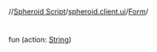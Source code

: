 //[Spheroid Script](../../index.md)/[spheroid.client.ui](../index.md)/[Form](index.md)/[<init>](-init-.md)



# <init>  
 
fun [<init>](-init-.md)(action: [String](../../spheroid/-string/index.md))  



